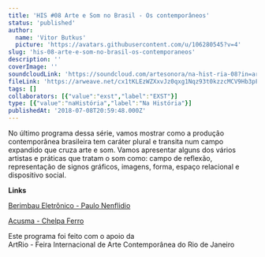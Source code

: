 ```yaml
---
title: 'HIS #08 Arte e Som no Brasil - Os contemporâneos'
status: 'published'
author:
  name: 'Vitor Butkus'
  picture: 'https://avatars.githubusercontent.com/u/106280545?v=4'
slug: 'his-08-arte-e-som-no-brasil-os-contemporaneos'
description: ''
coverImage: ''
soundcloudLink: 'https://soundcloud.com/artesonora/na-hist-ria-08?in=artesonora/sets/nahistoria'
fileLink: 'https://arweave.net/cx1tKLEzWZXxvJz0qxg1Nqz93t0kzzcMCV9Hb3pFiro'
tags: []
collaborators: [{"value":"exst","label":"EXST"}]
type: [{"value":"naHistória","label":"Na História"}]
publishedAt: '2018-07-08T20:59:48.000Z'
---
```


No último programa dessa série, vamos mostrar como a produção contemporânea brasileira tem caráter plural e transita num campo expandido que cruza arte e som. Vamos apresentar alguns dos vários artistas e práticas que tratam o som como: campo de reflexão, representação de signos gráficos, imagens, forma, espaço relacional e dispositivo social.

**Links**

[‪Berimbau Eletrônico - Paulo Nenflidio](https://www.youtube.com/watch?v=lYVhn2qbm%E2%80%A6ex=5&feature=plcp)

[‪Acusma - Chelpa Ferro](https://www.youtube.com/watch?v=mDyo8CoP7v0)

Este programa foi feito com o apoio da\
ArtRio - Feira Internacional de Arte Contemporânea do Rio de Janeiro